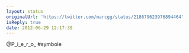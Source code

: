 ```yaml
---
layout: status
originalUrl: 'https://twitter.com/marcgg/status/218679623976894464'
isReply: true
date: 2012-06-29 12:17:39
---
```


@P_i_e_r_o_ #symbole
